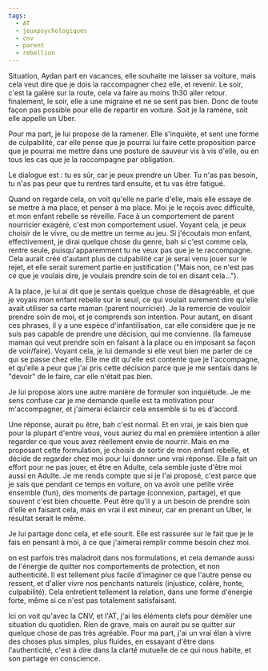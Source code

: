 ```yaml
---
tags:
  - AT
  - jeuxpsychologiques
  - cnv
  - parent
  - rebellion
---
```

Situation, Aydan part en vacances, elle souhaite me laisser sa voiture, mais cela veut dire que je dois la raccompagner chez elle, et revenir. Le soir, c'est la galère sur la route, cela va faire au moins 1h30 aller retour.
finalement, le soir, elle a une migraine et ne se sent pas bien. Donc de toute façon pas possible pour elle de repartir en voiture. Soit je la ramène, soit elle appelle un Uber.

Pour ma part, je lui propose de la ramener. Elle s'inquiète, et sent une forme de culpabilité, car elle pense que je pourrai lui faire cette proposition parce que je pourrai me mettre dans une posture de sauveur vis à vis d'elle, ou en tous les cas que je la raccompagne par obligation.

Le dialogue est : tu es sûr, car je peux prendre un Uber. Tu n'as pas besoin, tu n'as pas peur que tu rentres tard ensuite, et tu vas être fatigué.

Quand on regarde cela, on voit qu'elle ne parle d'elle, mais elle essaye de se mettre à ma place, et penser à ma place. 
Moi je le reçois avec difficulté, et mon enfant rebelle se réveille. Face à un comportement de parent nourricier exagéré, c'est mon comportement usuel.
Voyant cela, je peux choisir de le vivre, ou de mettre un terme au jeu.
Si j'écoutais mon enfant, effectivement, je dirai quelque chose du genre, bah si c'est comme cela, rentre seule, puisqu'apparemment tu ne veux pas que je te raccompagne. Cela aurait créé d'autant plus de culpabilité car je serai venu jouer sur le rejet, et elle serait surement partie en justification ("Mais non, ce n'est pas ce que je voulais dire, je voulais prendre soin de toi en disant cela...").

A la place, je lui ai dit que je sentais quelque chose de désagréable, et que je voyais mon enfant rebelle sur le seuil, ce qui voulait surement dire qu'elle avait utiliser sa carte maman (parent nourricier). Je la remercie de vouloir prendre soin de moi, et je comprends son intention.
Pour autant, en disant ces phrases, il y a une espèce d'infantilisation, car elle considère que je ne suis pas capable de prendre une décision, qui me convienne. (la fameuse maman qui veut prendre soin en faisant à la place ou en imposant sa façon de voir/faire).
Voyant cela, je lui demande si elle veut bien me parler de ce qui se passe chez elle. Elle me dit qu'elle est contente que je l'accompagne, et qu'elle a peur que j'ai pris cette décision parce que je me sentais dans le "devoir" de le faire, car elle n'était pas bien.

Je lui propose alors une autre manière de formuler son inquiétude. Je me sens confuse car je me demande quelle est ta motivation pour m'accompagner, et j'aimerai éclaircir cela ensemble si tu es d'accord.

Une réponse, aurait pu être, bah c'est normal. Et en vrai, je sais bien que pour la plupart d'entre vous, vous auriez du mal en première intention à aller regarder ce que vous avez réellement envie de nourrir. 
Mais en me proposant cette formulation, je choisis de sortir de mon enfant rebelle, et décide de regarder chez moi pour lui donner une vrai réponse. Elle a fait un effort pour ne pas jouer, et être en Adulte, cela semble juste d'être moi aussi en Adulte. 
Je me rends compte que si je l'ai proposé, c'est parce que je sais que pendant ce temps en voiture, on va avoir une petite virée ensemble (fun), des moments de partage (connexion, partage), et que souvent c'est bien chouette. Peut être qu'il y a un besoin de prendre soin d'elle en faisant cela, mais en vrai il est mineur, car en prenant un Uber, le résultat serait le même.

Je lui partage donc cela, et elle sourit. Elle est rassurée sur le fait que je le fais en pensant à moi, à ce que j'aimerai remplir comme besoin chez moi.

on est parfois très maladroit dans nos formulations, et cela demande aussi de l'énergie de quitter nos comportements de protection, et non authenticité. Il est tellement plus facile d'imaginer ce que l'autre pense ou ressent, et d'aller vivre nos penchants naturels (injustice, colère, honte, culpabilité). Cela entretient tellement la relation, dans une forme d'énergie forte, même si ce n'est pas totalement satisfaisant.

Ici on voit qu'avec la CNV, et l'AT, j'ai les éléments clefs pour démêler une situation du quotidien. Rien de grave, mais on aurait pu se quitter sur quelque chose de pas très agréable.
Pour ma part, j'ai un vrai élan à vivre des choses plus simples, plus fluides, en essayant d'être dans l'authenticité, c'est à dire dans la clarté mutuelle de ce qui nous habite, et son partage en conscience.
